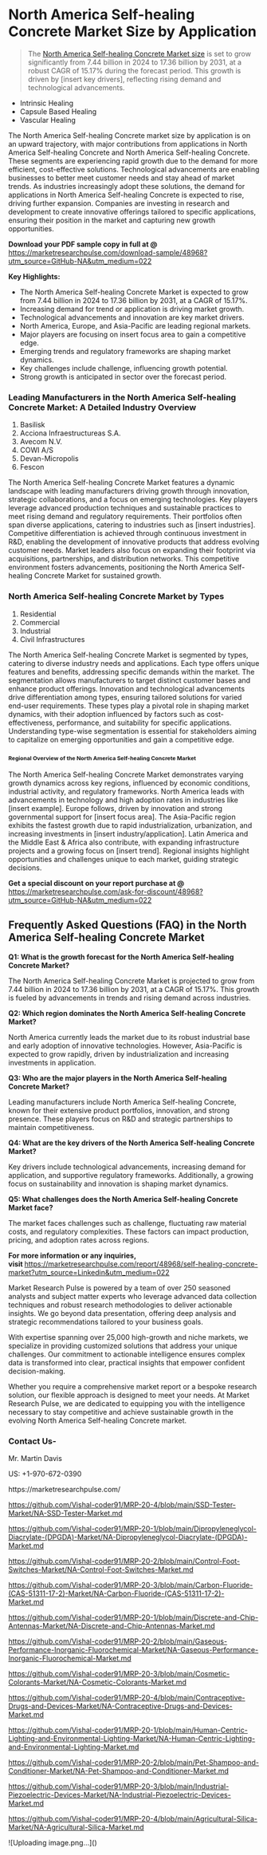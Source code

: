 <h1>North America Self-healing Concrete Market&nbsp;Size by Application</h1><blockquote><p>The <a href="https://marketresearchpulse.com/download-sample/48968?utm_source=GitHub-NA&amp;utm_medium=022">North America Self-healing Concrete Market size</a> is set to grow significantly from 7.44 billion in 2024 to 17.36 billion by 2031, at a robust CAGR of 15.17% during the forecast period. This growth is driven by [insert key drivers], reflecting rising demand and technological advancements.</p></blockquote><ul><li>Intrinsic Healing <li> Capsule Based Healing <li> Vascular Healing</li></ul><p>The North America Self-healing Concrete market size by application is on an upward trajectory, with major contributions from applications in North America Self-healing Concrete and North America Self-healing Concrete. These segments are experiencing rapid growth due to the demand for more efficient, cost-effective solutions. Technological advancements are enabling businesses to better meet customer needs and stay ahead of market trends. As industries increasingly adopt these solutions, the demand for applications in North America Self-healing Concrete is expected to rise, driving further expansion. Companies are investing in research and development to create innovative offerings tailored to specific applications, ensuring their position in the market and capturing new growth opportunities.</p><p><strong>Download your PDF sample copy in full at @ </strong><a href="https://marketresearchpulse.com/download-sample/48968?utm_source=GitHub-NA&amp;utm_medium=022">https://marketresearchpulse.com/download-sample/48968?utm_source=GitHub-NA&amp;utm_medium=022</a></p><p><strong>Key Highlights: </strong></p><ul><li>The North America Self-healing Concrete Market is expected to grow from 7.44 billion in 2024 to 17.36 billion by 2031, at a CAGR of 15.17%.</li><li>Increasing demand for trend or application is driving market growth.</li><li>Technological advancements and innovation are key market drivers.</li><li>North America, Europe, and Asia-Pacific are leading regional markets.</li><li>Major players are focusing on insert focus area to gain a competitive edge.</li><li>Emerging trends and regulatory frameworks are shaping market dynamics.</li><li>Key challenges include challenge, influencing growth potential.</li><li>Strong growth is anticipated in sector over the forecast period.</li></ul><h3>Leading Manufacturers in the North America Self-healing Concrete Market: A Detailed Industry Overview</h3><ol><li>Basilisk</li><li>Acciona Infraestructureas S.A.</li><li>Avecom N.V.</li><li>COWI A/S</li><li>Devan-Micropolis</li><li>Fescon</li></ol><div class="flex max-w-full flex-col flex-grow"><div class="min-h-8 text-message flex w-full flex-col items-end gap-2 whitespace-normal break-words [.text-message+&amp;]:mt-5" dir="auto" data-message-author-role="assistant" data-message-id="fd8432e4-4910-450d-b182-61b7bfb0a01f" data-message-model-slug="gpt-4o"><div class="flex w-full flex-col gap-1 empty:hidden first:pt-[3px]"><div class="markdown prose w-full break-words dark:prose-invert light"><p>The North America Self-healing Concrete Market features a dynamic landscape with leading manufacturers driving growth through innovation, strategic collaborations, and a focus on emerging technologies. Key players leverage advanced production techniques and sustainable practices to meet rising demand and regulatory requirements. Their portfolios often span diverse applications, catering to industries such as [insert industries]. Competitive differentiation is achieved through continuous investment in R&amp;D, enabling the development of innovative products that address evolving customer needs. Market leaders also focus on expanding their footprint via acquisitions, partnerships, and distribution networks. This competitive environment fosters advancements, positioning the North America Self-healing Concrete Market for sustained growth.</p></div></div></div></div><h3>North America Self-healing Concrete Market by Types</h3><ol><li>Residential <li> Commercial <li> Industrial <li> Civil Infrastructures</li></ol><div class="flex max-w-full flex-col flex-grow"><div class="min-h-8 text-message flex w-full flex-col items-end gap-2 whitespace-normal break-words [.text-message+&amp;]:mt-5" dir="auto" data-message-author-role="assistant" data-message-id="084470be-0bb7-4664-bddf-5156b4f41249" data-message-model-slug="gpt-4o-mini"><div class="flex w-full flex-col gap-1 empty:hidden first:pt-[3px]"><div class="markdown prose w-full break-words dark:prose-invert light"><p>The North America Self-healing Concrete Market is segmented by types, catering to diverse industry needs and applications. Each type offers unique features and benefits, addressing specific demands within the market. The segmentation allows manufacturers to target distinct customer bases and enhance product offerings. Innovation and technological advancements drive differentiation among types, ensuring tailored solutions for varied end-user requirements. These types play a pivotal role in shaping market dynamics, with their adoption influenced by factors such as cost-effectiveness, performance, and suitability for specific applications. Understanding type-wise segmentation is essential for stakeholders aiming to capitalize on emerging opportunities and gain a competitive edge.</p></div></div></div></div><h3><span style="font-size: 11px;">Regional Overview of the North America Self-healing Concrete Market</span></h3><div class="flex max-w-full flex-col flex-grow"><div class="min-h-8 text-message flex w-full flex-col items-end gap-2 whitespace-normal break-words [.text-message+&amp;]:mt-5" dir="auto" data-message-author-role="assistant" data-message-id="e9038762-ce64-4e30-91c9-9bd413514231" data-message-model-slug="gpt-4o-mini"><div class="flex w-full flex-col gap-1 empty:hidden first:pt-[3px]"><div class="markdown prose w-full break-words dark:prose-invert light"><p>The North America Self-healing Concrete Market demonstrates varying growth dynamics across key regions, influenced by economic conditions, industrial activity, and regulatory frameworks. North America leads with advancements in technology and high adoption rates in industries like [insert example]. Europe follows, driven by innovation and strong governmental support for [insert focus area]. The Asia-Pacific region exhibits the fastest growth due to rapid industrialization, urbanization, and increasing investments in [insert industry/application]. Latin America and the Middle East &amp; Africa also contribute, with expanding infrastructure projects and a growing focus on [insert trend]. Regional insights highlight opportunities and challenges unique to each market, guiding strategic decisions.</p></div></div></div></div><p><strong>Get a special discount on your report purchase at @ </strong><a href="https://marketresearchpulse.com/ask-for-discount/48968?utm_source=GitHub-NA&amp;utm_medium=022">https://marketresearchpulse.com/ask-for-discount/48968?utm_source=GitHub-NA&amp;utm_medium=022</a></p><h2>Frequently Asked Questions (FAQ) in the North America Self-healing Concrete Market</h2><p><strong>Q1: What is the growth forecast for the North America Self-healing Concrete Market?</strong></p><p>The North America Self-healing Concrete Market is projected to grow from 7.44 billion in 2024 to 17.36 billion by 2031, at a CAGR of 15.17%. This growth is fueled by advancements in trends and rising demand across industries.</p><p><strong>Q2: Which region dominates the North America Self-healing Concrete Market?</strong></p><p>North America currently leads the market due to its robust industrial base and early adoption of innovative technologies. However, Asia-Pacific is expected to grow rapidly, driven by industrialization and increasing investments in application.</p><p><strong>Q3: Who are the major players in the North America Self-healing Concrete Market?</strong></p><p>Leading manufacturers include North America Self-healing Concrete, known for their extensive product portfolios, innovation, and strong presence. These players focus on R&amp;D and strategic partnerships to maintain competitiveness.</p><p><strong>Q4: What are the key drivers of the North America Self-healing Concrete Market?</strong></p><p>Key drivers include technological advancements, increasing demand for application, and supportive regulatory frameworks. Additionally, a growing focus on sustainability and innovation is shaping market dynamics.</p><p><strong>Q5: What challenges does the North America Self-healing Concrete Market face?</strong></p><p>The market faces challenges such as challenge, fluctuating raw material costs, and regulatory complexities. These factors can impact production, pricing, and adoption rates across regions.</p><p><strong>For more information or any inquiries, visit&nbsp;</strong><a href="https://marketresearchpulse.com/report/48968/self-healing-concrete-market?utm_source=Linkedin&utm_medium=022">https://marketresearchpulse.com/report/48968/self-healing-concrete-market?utm_source=Linkedin&utm_medium=022</a></p><p>Market Research Pulse is powered by a team of over 250 seasoned analysts and subject matter experts who leverage advanced data collection techniques and robust research methodologies to deliver actionable insights. We go beyond data presentation, offering deep analysis and strategic recommendations tailored to your business goals.</p><p>With expertise spanning over 25,000 high-growth and niche markets, we specialize in providing customized solutions that address your unique challenges. Our commitment to actionable intelligence ensures complex data is transformed into clear, practical insights that empower confident decision-making.</p><p>Whether you require a comprehensive market report or a bespoke research solution, our flexible approach is designed to meet your needs. At Market Research Pulse, we are dedicated to equipping you with the intelligence necessary to stay competitive and achieve sustainable growth in the evolving North America Self-healing Concrete market.</p><h3><strong>Contact Us-</strong></h3><p>Mr. Martin Davis</p><p>US: +1-970-672-0390</p><p>https://marketresearchpulse.com/</p><p><a href="https://github.com/Vishal-coder91/MRP-20-4/blob/main/SSD-Tester-Market/NA-SSD-Tester-Market.md">https://github.com/Vishal-coder91/MRP-20-4/blob/main/SSD-Tester-Market/NA-SSD-Tester-Market.md</a></p><p><a href="https://github.com/Vishal-coder91/MRP-20-1/blob/main/Dipropyleneglycol-Diacrylate-(DPGDA)-Market/NA-Dipropyleneglycol-Diacrylate-(DPGDA)-Market.md">https://github.com/Vishal-coder91/MRP-20-1/blob/main/Dipropyleneglycol-Diacrylate-(DPGDA)-Market/NA-Dipropyleneglycol-Diacrylate-(DPGDA)-Market.md</a></p><p><a href="https://github.com/Vishal-coder91/MRP-20-2/blob/main/Control-Foot-Switches-Market/NA-Control-Foot-Switches-Market.md">https://github.com/Vishal-coder91/MRP-20-2/blob/main/Control-Foot-Switches-Market/NA-Control-Foot-Switches-Market.md</a></p><p><a href="https://github.com/Vishal-coder91/MRP-20-3/blob/main/Carbon-Fluoride-(CAS-51311-17-2)-Market/NA-Carbon-Fluoride-(CAS-51311-17-2)-Market.md">https://github.com/Vishal-coder91/MRP-20-3/blob/main/Carbon-Fluoride-(CAS-51311-17-2)-Market/NA-Carbon-Fluoride-(CAS-51311-17-2)-Market.md</a></p><p><a href="https://github.com/Vishal-coder91/MRP-20-1/blob/main/Discrete-and-Chip-Antennas-Market/NA-Discrete-and-Chip-Antennas-Market.md">https://github.com/Vishal-coder91/MRP-20-1/blob/main/Discrete-and-Chip-Antennas-Market/NA-Discrete-and-Chip-Antennas-Market.md</a></p><p><a href="https://github.com/Vishal-coder91/MRP-20-2/blob/main/Gaseous-Performance-Inorganic-Fluorochemical-Market/NA-Gaseous-Performance-Inorganic-Fluorochemical-Market.md">https://github.com/Vishal-coder91/MRP-20-2/blob/main/Gaseous-Performance-Inorganic-Fluorochemical-Market/NA-Gaseous-Performance-Inorganic-Fluorochemical-Market.md</a></p><p><a href="https://github.com/Vishal-coder91/MRP-20-3/blob/main/Cosmetic-Colorants-Market/NA-Cosmetic-Colorants-Market.md">https://github.com/Vishal-coder91/MRP-20-3/blob/main/Cosmetic-Colorants-Market/NA-Cosmetic-Colorants-Market.md</a></p><p><a href="https://github.com/Vishal-coder91/MRP-20-4/blob/main/Contraceptive-Drugs-and-Devices-Market/NA-Contraceptive-Drugs-and-Devices-Market.md">https://github.com/Vishal-coder91/MRP-20-4/blob/main/Contraceptive-Drugs-and-Devices-Market/NA-Contraceptive-Drugs-and-Devices-Market.md</a></p><p><a href="https://github.com/Vishal-coder91/MRP-20-1/blob/main/Human-Centric-Lighting-and-Environmental-Lighting-Market/NA-Human-Centric-Lighting-and-Environmental-Lighting-Market.md">https://github.com/Vishal-coder91/MRP-20-1/blob/main/Human-Centric-Lighting-and-Environmental-Lighting-Market/NA-Human-Centric-Lighting-and-Environmental-Lighting-Market.md</a></p><p><a href="https://github.com/Vishal-coder91/MRP-20-2/blob/main/Pet-Shampoo-and-Conditioner-Market/NA-Pet-Shampoo-and-Conditioner-Market.md">https://github.com/Vishal-coder91/MRP-20-2/blob/main/Pet-Shampoo-and-Conditioner-Market/NA-Pet-Shampoo-and-Conditioner-Market.md</a></p><p><a href="https://github.com/Vishal-coder91/MRP-20-3/blob/main/Industrial-Piezoelectric-Devices-Market/NA-Industrial-Piezoelectric-Devices-Market.md">https://github.com/Vishal-coder91/MRP-20-3/blob/main/Industrial-Piezoelectric-Devices-Market/NA-Industrial-Piezoelectric-Devices-Market.md</a></p><p><a href="https://github.com/Vishal-coder91/MRP-20-4/blob/main/Agricultural-Silica-Market/NA-Agricultural-Silica-Market.md">https://github.com/Vishal-coder91/MRP-20-4/blob/main/Agricultural-Silica-Market/NA-Agricultural-Silica-Market.md</a></p>
![Uploading image.png…]()
